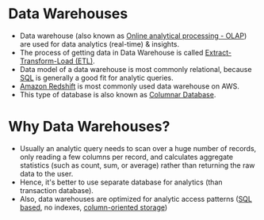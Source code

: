 # Data Warehouses
- Data warehouse (also known as [Online analytical processing - OLAP](../../3_DatabaseComponents/1_Glossaries/OLTPvsOTAP.md)) are used for data analytics (real-time) & insights.
- The process of getting data in Data Warehouse is called [Extract-Transform-Load (ETL)](ETL.md).
- Data model of a data warehouse is most commonly relational, because [SQL](../../3_DatabaseComponents/SQL-DBs.md) is generally a good fit for analytic queries.
- [Amazon Redshift](../../../2_AWSComponents/10_BigDataComponents/DataWarehouse/AmazonRedshift.md) is most commonly used data warehouse on AWS.
- This type of database is also known as [Columnar Database](https://aws.amazon.com/nosql/columnar/).

# Why Data Warehouses?
- Usually an analytic query needs to scan over a huge number of records, only reading a few columns per record, and calculates aggregate statistics (such as count, sum, or average) rather than returning the raw data to the user.
- Hence, it's better to use separate database for analytics (than transaction database).
- Also, data warehouses are optimized for analytic access patterns ([SQL based](../../3_DatabaseComponents/SQL-DBs.md), no indexes, [column-oriented storage](https://en.wikipedia.org/wiki/Column-oriented_DBMS))